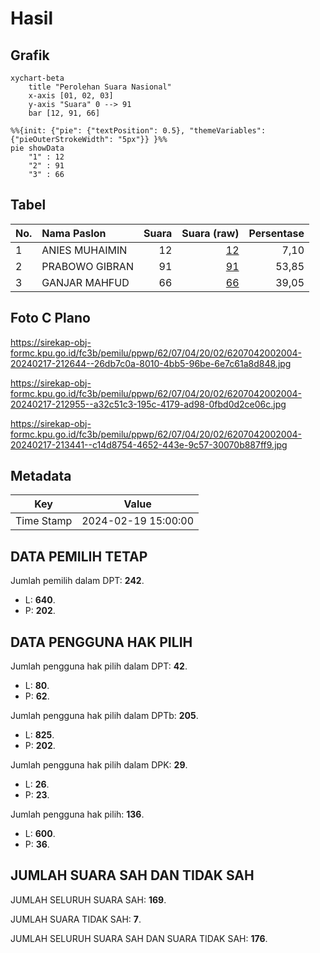 # Hasil

## Grafik

```mermaid
xychart-beta
    title "Perolehan Suara Nasional"
    x-axis [01, 02, 03]
    y-axis "Suara" 0 --> 91
    bar [12, 91, 66]
```

```mermaid
%%{init: {"pie": {"textPosition": 0.5}, "themeVariables": {"pieOuterStrokeWidth": "5px"}} }%%
pie showData
    "1" : 12
    "2" : 91
    "3" : 66
```

## Tabel

| No. | Nama Paslon    | Suara | Suara (raw) | Persentase |
|:--- |:-------------- | -----:| -----------:| ----------:|
| 1   | ANIES MUHAIMIN | 12    | [12][p-1]   | 7,10       |
| 2   | PRABOWO GIBRAN | 91    | [91][p-2]   | 53,85      |
| 3   | GANJAR MAHFUD  | 66    | [66][p-3]   | 39,05      |


[p-1]: https://github.com/gigit-pemilu/pemilu-2024/blob/main/pilpres/hitung-suara/sub/62-kalimantan-tengah/sub/07-seruyan/sub/04-hanau/sub/2002-parang-batang/sub/004-tps/sub/paslon-1.txt
[p-2]: https://github.com/gigit-pemilu/pemilu-2024/blob/main/pilpres/hitung-suara/sub/62-kalimantan-tengah/sub/07-seruyan/sub/04-hanau/sub/2002-parang-batang/sub/004-tps/sub/paslon-2.txt
[p-3]: https://github.com/gigit-pemilu/pemilu-2024/blob/main/pilpres/hitung-suara/sub/62-kalimantan-tengah/sub/07-seruyan/sub/04-hanau/sub/2002-parang-batang/sub/004-tps/sub/paslon-3.txt

## Foto C Plano

https://sirekap-obj-formc.kpu.go.id/fc3b/pemilu/ppwp/62/07/04/20/02/6207042002004-20240217-212644--26db7c0a-8010-4bb5-96be-6e7c61a8d848.jpg

https://sirekap-obj-formc.kpu.go.id/fc3b/pemilu/ppwp/62/07/04/20/02/6207042002004-20240217-212955--a32c51c3-195c-4179-ad98-0fbd0d2ce06c.jpg

https://sirekap-obj-formc.kpu.go.id/fc3b/pemilu/ppwp/62/07/04/20/02/6207042002004-20240217-213441--c14d8754-4652-443e-9c57-30070b887ff9.jpg


## Metadata

| Key        | Value               |
| ---------- | ------------------- |
| Time Stamp | 2024-02-19 15:00:00 |


## DATA PEMILIH TETAP

Jumlah pemilih dalam DPT: **242**.
 * L: **640**.
 * P: **202**.

## DATA PENGGUNA HAK PILIH

Jumlah pengguna hak pilih dalam DPT: **42**.
 * L: **80**.
 * P: **62**.

Jumlah pengguna hak pilih dalam DPTb: **205**.
 * L: **825**.
 * P: **202**.

Jumlah pengguna hak pilih dalam DPK: **29**.
 * L: **26**.
 * P: **23**.

Jumlah pengguna hak pilih: **136**.
 * L: **600**.
 * P: **36**.

## JUMLAH SUARA SAH DAN TIDAK SAH

JUMLAH SELURUH SUARA SAH: **169**.

JUMLAH SUARA TIDAK SAH: **7**.

JUMLAH SELURUH SUARA SAH DAN SUARA TIDAK SAH: **176**.


